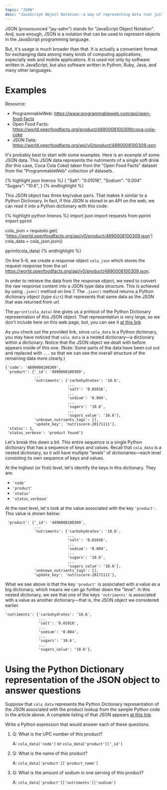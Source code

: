 ```yaml
---
topic: "JSON"
desc: "JavaScript Object Notation--a way of representing data (not just in JavaScript but across many languages)"
---
```


JSON (prounounced "jay-sahn") stands for "JavaScript Object Notation". And, sure enough, JSON is a notation that can be used to represent objects in the JavaScript programming language.

But, it's usage is much broader than that. It is actually a convenient format for exchanging data among many kinds of computing applications, especially web and mobile applications. It is used not only by software written in JavaScript, but also software written in Python, Ruby, Java, and many other languages.

# Examples

Resource: 
- ProgrammableWeb: <https://www.programmableweb.com/api/open-food-facts>
- Open Food Facts: <https://world.openfoodfacts.org/product/4890008100309/coca-cola-coke>
- JSON Data: <https://world.openfoodfacts.org/api/v0/product/4890008100309.json>

It's probably best to start with some examples. Here is an example of some JSON data. This JSON data represents the nutriments of a single soft drink (for this case, Coca Cola Coke) taken from the "Open Food Facts" dataset from the "ProgrammableWeb" collection of datasets. 

{% highlight json linenos %}
 {
      "Salt": "0.01016",
      "Sodium": "0.004"
      "Sugars": "10.6", 
 }
{% endhighlight %}

This JSON object has three key/value pairs. That makes it similar to a Python Dictionary. In fact, if this JSON is stored in an API on the web, we can read it into a Python dictionary with this code:  

{% highlight python linenos %}
import json
import requests
from pprint import pprint

cola_json = requests.get(
              'https://world.openfoodfacts.org/api/v0/product/4890008100309.json')
cola_data = cola_json.json()

pprint(cola_data)
{% endhighlight %}

On line 5-6, we create a response object `cola_json` which stores the request-response from the url <https://world.openfoodfacts.org/api/v0/product/4890008100309.json>.

In order to retrieve the data from the response object, we need to convert the raw response content into a JSON type data structure. This is achieved by using `.json()` method on line 7. The `.json()` method returns a Python dictionary object (type `dict`) that represents that same data as the JSON that was returned from url.

The `pprint(cola_data)` line gives us a printout of the Python Dictionary representation of this JSON object. That representation is very large, so we don't include here on this web page, but, you can see it [at this link](cola_data_as_python_dict/)

As you check out the provided link, since `cola_data` is a Python dictionary, you may have noticed that `cola_data` is a nested dictionary&mdash;a dictionary within a dictionary. Notice that the JSON object we dealt with before appears inside of this one. 
(Note: Some parts of the data have been cut out and replaced with `...` so that we can see the overall structure of the remaining data more clearly.) 

```
{'code': '4890008100309',
 'product': {'_id': '4890008100309',
             ...
             'nutriments': {'carbohydrates': '10.6',
                            ...
                            'salt': '0.01016',
                            ...
                            'sodium': '0.004',
                            ...
                            'sugars': '10.6',
                            ...
                            'sugars_value': '10.6'},
             'unknown_nutrients_tags': [],
             'update_key': 'nutriscore-20171111'},
 'status': 1,
 'status_verbose': 'product found'}
```

Let's break this down a bit. This entire sequence is a single Python dictionary that has a sequence of keys and values. Recall that `cola_data` is a nested dictionary, so it will have multiple "levels" of dictionaries&mdash;each level consisting its own sequence of keys and values. 

At the highest (or first) level, let's identify the keys in this dictionary.  They are:

  * `'code'`
  * `'product'`
  * `'status'`
  * `'status_verbose'`

At the next level, let's look at the value associated with the key `'product'`. This value is shown below:

```
 'product': {'_id': '4890008100309',
             ...
             'nutriments': {'carbohydrates': '10.6',
                            ...
                            'salt': '0.01016',
                            ...
                            'sodium': '0.004',
                            ...
                            'sugars': '10.6',
                            ...
                            'sugars_value': '10.6'},
             'unknown_nutrients_tags': [],
             'update_key': 'nutriscore-20171111'},
```

What we see above is that the key `'product'` is associated with a value as a big dictionary, which means we can go further down the "level". In this nested dictionary, we see that one of the keys `'nutriments'` is associated with a value as another dictionary&mdash;that is, the JSON object we considered earlier. 

```
'nutriments': {'carbohydrates': '10.6',
               ...
               'salt': '0.01016',
               ...
               'sodium': '0.004',
               ...
               'sugars': '10.6',
               ...
               'sugars_value': '10.6'},
```

# Using the Python Dictionary representation of the JSON object to answer questions

Suppose that `cola_data` represents the Python Dictionary representation of the JSON associated with the product lookup from the sample Python code in the article above.  A complete listing of that JSON appears [at this link](cola_data_as_python_dict/).    

Write a Python expression that would answer each of these questions.

1.  Q: What is the UPC number of this product? 
    
    A: `cola_data['code']` or `cola_data['product']['_id']`
    
2.  Q: What is the name of this product?

    A: `cola_data['product']['product_name']`

3.  Q: What is the amount of sodium in one serving of this product?   

    A: `cola_data['product']['nutriments']['sodium']`
    
   
